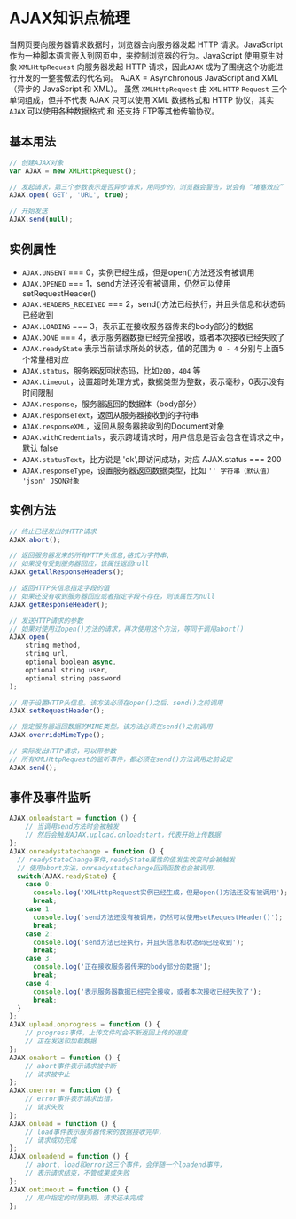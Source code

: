 # AJAX知识点梳理

> 
当网页要向服务器请求数据时，浏览器会向服务器发起 HTTP 请求。JavaScript 作为一种脚本语言嵌入到网页中，来控制浏览器的行为。JavaScript 使用原生对象 `XMLHttpRequest` 向服务器发起 HTTP 请求，因此`AJAX` 成为了围绕这个功能进行开发的一整套做法的代名词。
AJAX = Asynchronous JavaScript and XML（异步的 JavaScript 和 XML）。
虽然 `XMLHttpRequest` 由 `XML` `HTTP` `Request` 三个单词组成，但并不代表 AJAX 只可以使用 XML 数据格式和 HTTP 协议，其实 `AJAX` 可以使用各种数据格式 和 还支持 FTP等其他传输协议。

## 基本用法
```js
// 创建AJAX对象
var AJAX = new XMLHttpRequest();

// 发起请求，第三个参数表示是否异步请求，用同步的，浏览器会警告，说会有 “堵塞效应”
AJAX.open('GET', 'URL', true); 

// 开始发送
AJAX.send(null);
```

## 实例属性
> 
- `AJAX.UNSENT` === 0，实例已经生成，但是open()方法还没有被调用
- `AJAX.OPENED` === 1，send方法还没有被调用，仍然可以使用setRequestHeader()
- `AJAX.HEADERS_RECEIVED` === 2，send()方法已经执行，并且头信息和状态码已经收到
- `AJAX.LOADING` === 3，表示正在接收服务器传来的body部分的数据
- `AJAX.DONE` === 4，表示服务器数据已经完全接收，或者本次接收已经失败了
- `AJAX.readyState` 表示当前请求所处的状态，值的范围为 `0 - 4` 分别与上面5个常量相对应
- `AJAX.status`，服务器返回状态码，比如`200`，`404` 等
- `AJAX.timeout`，设置超时处理方式，数据类型为整数，表示毫秒，0表示没有时间限制
- `AJAX.response`，服务器返回的数据体（body部分）
- `AJAX.responseText`，返回从服务器接收到的字符串
- `AJAX.responseXML`，返回从服务器接收到的Document对象
- `AJAX.withCredentials`，表示跨域请求时，用户信息是否会包含在请求之中，默认 false
- `AJAX.statusText`，比方说是 'ok',即访问成功，对应 AJAX.status === 200
- `AJAX.responseType`，设置服务器返回数据类型，比如 `'' 字符串（默认值）` `'json' JSON对象` 

## 实例方法
```js
// 终止已经发出的HTTP请求
AJAX.abort();

// 返回服务器发来的所有HTTP头信息,格式为字符串,
// 如果没有受到服务器回应，该属性返回null
AJAX.getAllResponseHeaders();

// 返回HTTP头信息指定字段的值
// 如果还没有收到服务器回应或者指定字段不存在，则该属性为null
AJAX.getResponseHeader();

// 发送HTTP请求的参数
// 如果对使用过open()方法的请求，再次使用这个方法，等同于调用abort()
AJAX.open(
    string method,
    string url,
    optional boolean async,
    optional string user,
    optional string password
);

// 用于设置HTTP头信息。该方法必须在open()之后、send()之前调用
AJAX.setRequestHeader();

// 指定服务器返回数据的MIME类型。该方法必须在send()之前调用
AJAX.overrideMimeType();

// 实际发出HTTP请求，可以带参数
// 所有XMLHttpRequest的监听事件，都必须在send()方法调用之前设定
AJAX.send();
```


## 事件及事件监听
```js
AJAX.onloadstart = function () {
    // 当调用send方法时会被触发
    // 然后会触发AJAX.upload.onloadstart，代表开始上传数据
};
AJAX.onreadystatechange = function () {
  // readyStateChange事件,readyState属性的值发生改变时会被触发
  // 使用abort方法，onreadystatechange回调函数也会被调用。
  switch(AJAX.readyState) {
    case 0:
      console.log('XMLHttpRequest实例已经生成，但是open()方法还没有被调用');
      break;
    case 1:
      console.log('send方法还没有被调用，仍然可以使用setRequestHeader()');
      break;
    case 2:
      console.log('send方法已经执行，并且头信息和状态码已经收到');
      break;
    case 3:
      console.log('正在接收服务器传来的body部分的数据');
      break;
    case 4:
      console.log('表示服务器数据已经完全接收，或者本次接收已经失败了');
      break;
  }
};
AJAX.upload.onprogress = function () {
    // progress事件，上传文件时会不断返回上传的进度
    // 正在发送和加载数据
};
AJAX.onabort = function () {
    // abort事件表示请求被中断
    // 请求被中止
};
AJAX.onerror = function () {
    // error事件表示请求出错，
    // 请求失败
};
AJAX.onload = function () {
    // load事件表示服务器传来的数据接收完毕，
    // 请求成功完成
};
AJAX.onloadend = function () {
    // abort、load和error这三个事件，会伴随一个loadend事件，
    // 表示请求结束，不管成果或失败
};
AJAX.ontimeout = function () {
    // 用户指定的时限到期，请求还未完成
};
```